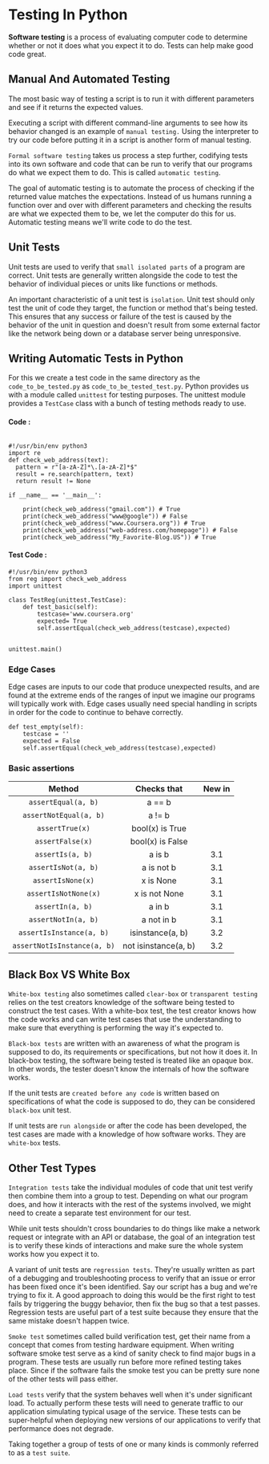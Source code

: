 <h1> Testing In Python </h1>

<b>Software testing</b> is a process of evaluating
computer code to determine
whether or not it does what you expect it to do.
Tests can help make good code great.

<h2> Manual And Automated Testing </h2>

The most basic way of testing a script is to run it with
different parameters and see if it
returns the expected values.

Executing a script with
different command-line arguments to see
how its behavior changed is an example of `manual testing.`
Using the interpreter to try our code before
putting it in a script is another form of manual testing.

`Formal software testing` takes us process a step further,
codifying tests into
its own software and code that can be
run to verify that
our programs do what we expect them to do.
This is called `automatic testing`.

The goal of automatic testing
is to automate the process of
checking if the returned value matches the expectations.
Instead of us humans running
a function over and over with
different parameters and checking
the results are what we expected them to be,
we let the computer do this for us.
Automatic testing means we'll write code to do the test. 

<h2> Unit Tests </h2>

Unit tests are used to verify that
`small isolated parts` of a program are correct.
Unit tests are generally written
alongside the code to test the behavior
of individual pieces or units like functions or methods. 

An important characteristic of a unit test is `isolation`.
Unit test should only test the unit of code they target,
the function or method that's being tested.
This ensures that any success or
failure of the test is caused by the behavior of the unit
in question and doesn't result from some external factor
like the network being down
or a database server being unresponsive.

<h2> Writing Automatic Tests in Python </h2>

For this we create a test code in the same directory as the `code_to_be_tested.py` as `code_to_be_tested_test.py`.
Python provides us with a module called `unittest` for testing purposes.
The unittest module provides a `TestCase` class with a bunch of testing methods
ready to use. 

<h4>Code : </h4>

```python3

#!/usr/bin/env python3
import re
def check_web_address(text):
  pattern = r"[a-zA-Z]*\.[a-zA-Z]*$"
  result = re.search(pattern, text)
  return result != None

if __name__ == '__main__':

	print(check_web_address("gmail.com")) # True
	print(check_web_address("www@google")) # False
	print(check_web_address("www.Coursera.org")) # True
	print(check_web_address("web-address.com/homepage")) # False
	print(check_web_address("My_Favorite-Blog.US")) # True

```

<h4> Test Code : </h4>

```python3
#!/usr/bin/env python3
from reg import check_web_address
import unittest

class TestReg(unittest.TestCase):
	def test_basic(self):
		testcase='www.coursera.org'
		expected= True
		self.assertEqual(check_web_address(testcase),expected)


unittest.main()

```

<h3> Edge Cases </h3>

Edge cases are inputs to our code that produce unexpected results, and
are found at the extreme ends of the ranges of input we imagine our
programs will typically work with.
Edge cases usually need special handling in scripts in order for
the code to continue to behave correctly.

```python3
def test_empty(self):
	testcase = ''
	expected = False
	self.assertEqual(check_web_address(testcase),expected)

```


<h3> Basic assertions </h3>

|           Method          |      Checks that     | New in |
|:-------------------------:|:--------------------:|:------:|
| `assertEqual(a, b)`         | a == b               |        |
| `assertNotEqual(a, b)`      | a != b               |        |
| `assertTrue(x)`             | bool(x) is True      |        |
| `assertFalse(x)`            | bool(x) is False     |        |
| `assertIs(a, b)`            | a is b               | 3.1    |
| `assertIsNot(a, b)`         | a is not b           | 3.1    |
| `assertIsNone(x)`           | x is None            | 3.1    |
| `assertIsNotNone(x)`        | x is not None        | 3.1    |
| `assertIn(a, b)`            | a in b               | 3.1    |
| `assertNotIn(a, b)`         | a not in b           | 3.1    |
| `assertIsInstance(a, b)`    | isinstance(a, b)     | 3.2    |
| `assertNotIsInstance(a, b)` | not isinstance(a, b) | 3.2    |


<h2> Black Box VS White Box </h2>

`White-box testing` also sometimes
called `clear-box` or `transparent
testing` relies on the test creators knowledge of
the software being tested to construct the test cases.
With a white-box test,
the test creator knows how the code
works and can write test cases that
use the understanding to make sure
that everything is performing the way it's expected to. 

`Black-box tests` are written with
an awareness of what the program is supposed to do,
its requirements or specifications,
but not how it does it. 
In black-box testing,
the software being tested is treated like an opaque box.
In other words, the tester doesn't know
the internals of how the software works.


If the unit tests are `created before any code` is
written based on specifications
of what the code is supposed to do,
they can be considered `black-box` unit test.

If unit tests are `run alongside`
or after the code has been developed,
the test cases are made with
a knowledge of how software works.
They are `white-box` tests.

<h2> Other Test Types </h2>

`Integration tests` take the individual modules of code that unit test
verify then combine them into a group to test.
Depending on what our program does, and
how it interacts with the rest of the systems involved,
we might need to create a separate test environment for our test. 


While unit tests shouldn't cross boundaries to do things like
make a network request or integrate with an API or database,
the goal of an integration test is to verify these kinds of interactions and
make sure the whole system works how you expect it to.

A variant of unit tests are `regression tests`.
They're usually written as part of a debugging and troubleshooting process
to verify that an issue or error has been fixed once it's been identified.
Say our script has a bug and we're trying to fix it.
A good approach to doing this would be the first right to test fails by triggering
the buggy behavior, then fix the bug so that a test passes.
Regression tests are useful part of a test suite because they ensure
that the same mistake doesn't happen twice.

`Smoke test` sometimes called build verification test,
get their name from a concept that comes from testing hardware equipment.
When writing software smoke test serve as
a kind of sanity check to find major bugs in a program.
These tests are usually run before more refined testing takes place.
Since if the software fails the smoke test you can be pretty
sure none of the other tests will pass either.


`Load tests` verify that the system behaves well when it's under significant load.
To actually perform these tests will need to generate traffic to our application
simulating typical usage of the service.
These tests can be super-helpful when deploying new versions of our applications
to verify that performance does not degrade. 


Taking together a group of tests of one or
many kinds is commonly referred to as a `test suite`. 


